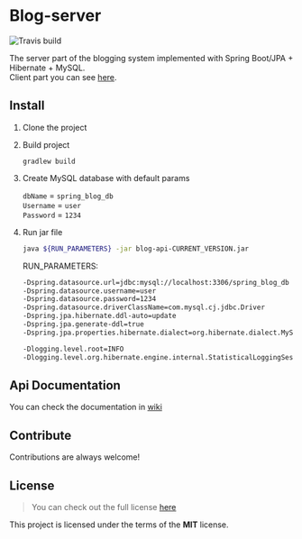 # Blog-server
![Travis build](https://api.travis-ci.com/jaguar51/Blog-server.svg?token=eeiUqii3zoxH4p569Lqh&branch=master)

The server part of the blogging system implemented with Spring Boot/JPA + Hibernate + MySQL.   
Client part you can see [here](https://github.com/jaguar51/blog-client).

## Install
1. Clone the project
2. Build project

	`gradlew build`
3. Create MySQL database with default params

    `dbName` = `spring_blog_db`   
    `Username` = `user`   
    `Password` = `1234`
4. Run jar file 

    ```bash
    java ${RUN_PARAMETERS} -jar blog-api-CURRENT_VERSION.jar
    ```
    
    RUN_PARAMETERS:
    ```bash
    -Dspring.datasource.url=jdbc:mysql://localhost:3306/spring_blog_db
    -Dspring.datasource.username=user
    -Dspring.datasource.password=1234
    -Dspring.datasource.driverClassName=com.mysql.cj.jdbc.Driver
    -Dspring.jpa.hibernate.ddl-auto=update
    -Dspring.jpa.generate-ddl=true
    -Dspring.jpa.properties.hibernate.dialect=org.hibernate.dialect.MySQLDialect
    
    -Dlogging.level.root=INFO
    -Dlogging.level.org.hibernate.engine.internal.StatisticalLoggingSessionEventListener=ERROR
    ```
    
## Api Documentation
You can check the documentation in [wiki](https://github.com/jaguar51/Blog-server/wiki)

## Contribute
Contributions are always welcome!

## License
> You can check out the full license [here](LICENSE)

This project is licensed under the terms of the **MIT** license.
